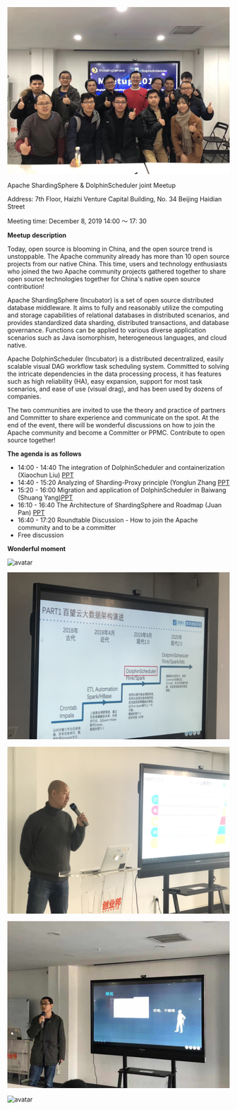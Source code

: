 ![avatar](/img/2019-12-08/941576036700_.pic_hd.jpg)



Apache ShardingSphere & DolphinScheduler joint Meetup

Address: 7th Floor, Haizhi Venture Capital Building, No. 34 Beijing Haidian Street

Meeting time: December 8, 2019 14:00 ～ 17: 30



**Meetup description**

Today, open source is blooming in China, and the open source trend is unstoppable. The Apache community already has more than 10 open source projects from our native China. This time, users and technology enthusiasts who joined the two Apache community projects gathered together to share open source technologies together for China's native open source contribution!

Apache ShardingSphere (Incubator) is a set of open source distributed database middleware. It aims to fully and reasonably utilize the computing and storage capabilities of relational databases in distributed scenarios, and provides standardized data sharding, distributed transactions, and database governance. Functions can be applied to various diverse application scenarios such as Java isomorphism, heterogeneous languages, and cloud native.

Apache DolphinScheduler (Incubator) is a distributed decentralized, easily scalable visual DAG workflow task scheduling system. Committed to solving the intricate dependencies in the data processing process, it has features such as high reliability (HA), easy expansion, support for most task scenarios, and ease of use (visual drag), and has been used by dozens of companies.

The two communities are invited to use the theory and practice of partners and Committer to share experience and communicate on the spot. At the end of the event, there will be wonderful discussions on how to join the Apache community and become a Committer or PPMC. Contribute to open source together!



**The agenda is as follows**

*  14:00 - 14:40 The integration of DolphinScheduler and containerization (Xiaochun Liu) [PPT](/download/2019-12-08/DolphinScheduler_liuxiaochun.pptx)
* 14:40 - 15:20 Analyzing of Sharding-Proxy principle (Yonglun Zhang [PPT](/download/2019-12-08/ShardingSphere_zhangyonglun.pptx)
* 15:20 - 16:00 Migration and application of DolphinScheduler in Baiwang (Shuang Yang)[PPT](/download/2019-12-08/DolphinScheduler_yangshuang.pptx)
* 16:10 - 16:40 The Architecture of ShardingSphere and Roadmap (Juan Pan)  [PPT](/download/2019-12-08/ShardingSphere_panjuan.pptx)
* 16:40 - 17:20 Roundtable Discussion - How to join the Apache community and to be a committer
* Free discussion



**Wonderful moment**



![avatar](/img/2019-12-08/951576036704_.pic_hd.jpg)



![avatar](/img/2019-12-08/961576036709_.pic_hd.jpg)



![avatar](/img/2019-12-08/971576036713_.pic_hd.jpg)



![avatar](/img/2019-12-08/981576036714_.pic.jpg)



![avatar](/img/2019-12-08/991576036717_.pic_hd.jpg)







